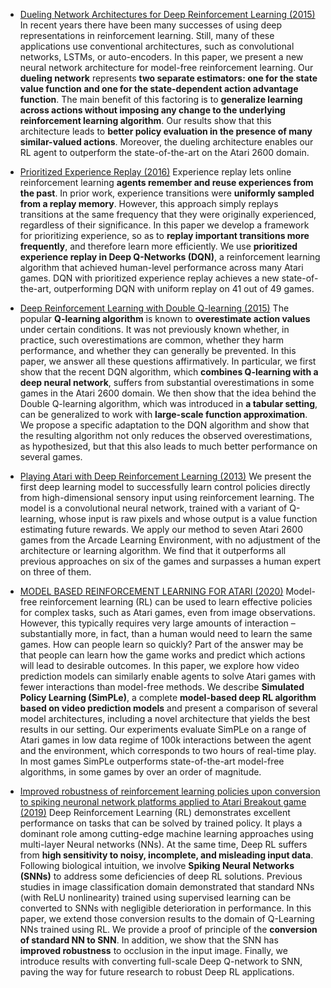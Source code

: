 - [Dueling Network Architectures for Deep Reinforcement Learning (2015)](https://arxiv.org/abs/1511.06581)
In recent years there have been many successes of using deep representations in reinforcement learning. Still, many of these applications use conventional architectures, such as convolutional networks, LSTMs, or auto-encoders. In this paper, we present a new neural network architecture for model-free reinforcement learning. Our **dueling network** represents **two separate estimators: one for the state value function and one for the state-dependent action advantage function**. The main benefit of this factoring is to **generalize learning across actions without imposing any change to the underlying reinforcement learning algorithm**. Our results show that this architecture leads to **better policy evaluation in the presence of many similar-valued actions**. Moreover, the dueling architecture enables our RL agent to outperform the state-of-the-art on the Atari 2600 domain.

- [Prioritized Experience Replay (2016)](https://arxiv.org/abs/1511.05952)
Experience replay lets online reinforcement learning **agents remember and reuse experiences from the past**. In prior work, experience transitions were **uniformly sampled from a replay memory**. However, this approach simply replays transitions at the same frequency that they were originally experienced, regardless of their significance. In this paper we develop a framework for prioritizing experience, so as to **replay important transitions more frequently**, and therefore learn more efficiently. We use **prioritized experience replay in Deep Q-Networks (DQN)**, a reinforcement learning algorithm that achieved human-level performance across many Atari games. DQN with prioritized experience replay achieves a new state-of-the-art, outperforming DQN with uniform replay on 41 out of 49 games.

- [Deep Reinforcement Learning with Double Q-learning (2015)](https://arxiv.org/abs/1509.06461)
The popular **Q-learning algorithm** is known to **overestimate action values** under certain conditions. It was not previously known whether, in practice, such overestimations are common, whether they harm performance, and whether they can generally be prevented. In this paper, we answer all these questions affirmatively. In particular, we first show that the recent DQN algorithm, which **combines Q-learning with a deep neural network**, suffers from substantial overestimations in some games in the Atari 2600 domain. We then show that the idea behind the Double Q-learning algorithm, which was introduced in **a tabular setting**, can be generalized to work with **large-scale function approximation**. We propose a specific adaptation to the DQN algorithm and show that the resulting algorithm not only reduces the observed overestimations, as hypothesized, but that this also leads to much better performance on several games.

- [Playing Atari with Deep Reinforcement Learning (2013)](https://researchcode.com/code/1546649608/playing-atari-with-deep-reinforcement-learning/)
We present the first deep learning model to successfully learn control policies directly from high-dimensional sensory input using reinforcement learning. The model is a convolutional neural network, trained with a variant of Q-learning, whose input is raw pixels and whose output is a value function estimating future rewards. We apply our method to seven Atari 2600 games from the Arcade Learning Environment, with no adjustment of the architecture or learning algorithm. We find that it outperforms all previous approaches on six of the games and surpasses a human expert on three of them.

- [MODEL BASED REINFORCEMENT LEARNING FOR ATARI (2020)](https://arxiv.org/pdf/1903.00374.pdf)
Model-free reinforcement learning (RL) can be used to learn effective policies
for complex tasks, such as Atari games, even from image observations. However,
this typically requires very large amounts of interaction – substantially more, in
fact, than a human would need to learn the same games. How can people learn so
quickly? Part of the answer may be that people can learn how the game works and
predict which actions will lead to desirable outcomes. In this paper, we explore how
video prediction models can similarly enable agents to solve Atari games with fewer
interactions than model-free methods. We describe **Simulated Policy Learning
(SimPLe)**, a complete **model-based deep RL algorithm based on video prediction
models** and present a comparison of several model architectures, including a novel
architecture that yields the best results in our setting. Our experiments evaluate
SimPLe on a range of Atari games in low data regime of 100k interactions between
the agent and the environment, which corresponds to two hours of real-time play.
In most games SimPLe outperforms state-of-the-art model-free algorithms, in some
games by over an order of magnitude.

- [Improved robustness of reinforcement learning policies upon conversion to spiking neuronal network platforms applied to Atari Breakout game (2019)](https://www-sciencedirect-com.ezproxy.leidenuniv.nl:2443/science/article/pii/S0893608019302266?via%3Dihub)
Deep Reinforcement Learning (RL) demonstrates excellent performance on tasks that can be solved by trained policy. It plays a dominant role among cutting-edge machine learning approaches using multi-layer Neural networks (NNs). At the same time, Deep RL suffers from **high sensitivity to noisy, incomplete, and misleading input data**. Following biological intuition, we involve **Spiking Neural Networks (SNNs)** to address some deficiencies of deep RL solutions. Previous studies in image classification domain demonstrated that standard NNs (with ReLU nonlinearity) trained using supervised learning can be converted to SNNs with negligible deterioration in performance. In this paper, we extend those conversion results to the domain of Q-Learning NNs trained using RL. We provide a proof of principle of the **conversion of standard NN to SNN**. In addition, we show that the SNN has **improved robustness** to occlusion in the input image. Finally, we introduce results with converting full-scale Deep Q-network to SNN, paving the way for future research to robust Deep RL applications.
